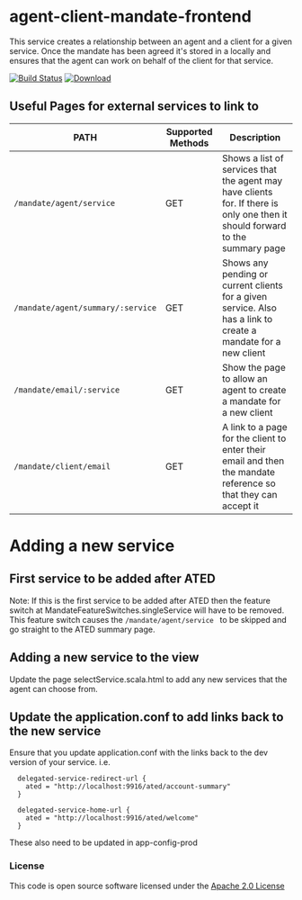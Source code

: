 agent-client-mandate-frontend
=============================

This service creates a relationship between an agent and a client for a given service. Once the mandate has been agreed it's stored in a locally and ensures that the agent can work on behalf of the client for that service.


[![Build Status](https://travis-ci.org/hmrc/agent-client-mandate-frontend.svg)](https://travis-ci.org/hmrc/agent-client-mandate-frontend) [ ![Download](https://api.bintray.com/packages/hmrc/releases/agent-client-mandate-frontend/images/download.svg) ](https://bintray.com/hmrc/releases/agent-client-mandate-frontend/_latestVersion)


## Useful Pages for external services to link to

| PATH | Supported Methods | Description |
|------|-------------------|-------------|
| ```/mandate/agent/service ``` | GET | Shows a list of services that the agent may have clients for. If there is only one then it should forward to the summary page |
| ```/mandate/agent/summary/:service``` | GET | Shows any pending or current clients for a given service. Also has a link to create a mandate for a new client |
| ```/mandate/email/:service``` | GET | Show the page to allow an agent to create a mandate for a new client |
| ```/mandate/client/email``` | GET | A link to a page for the client to enter their email and then the mandate reference so that they can accept it |


# Adding a new service

## First service to be added after ATED
Note: If this is the first service to be added after ATED then the feature switch at MandateFeatureSwitches.singleService will have to be removed.
This feature switch causes the ```/mandate/agent/service ``` to be skipped and go straight to the ATED summary page.

## Adding a new service to the view
Update the page selectService.scala.html to add any new services that the agent can choose from.

## Update the application.conf to add links back to the new service
Ensure that you update application.conf with the links back to the dev version of your service.
i.e.

```
  delegated-service-redirect-url {
    ated = "http://localhost:9916/ated/account-summary"
  }

  delegated-service-home-url {
    ated = "http://localhost:9916/ated/welcome"
  }
```
These also need to be updated in app-config-prod


### License

This code is open source software licensed under the [Apache 2.0 License]("http://www.apache.org/licenses/LICENSE-2.0.html")
